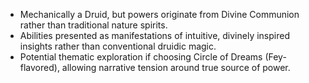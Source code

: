 - Mechanically a Druid, but powers originate from Divine Communion rather than traditional nature spirits.
- Abilities presented as manifestations of intuitive, divinely inspired insights rather than conventional druidic magic.
- Potential thematic exploration if choosing Circle of Dreams (Fey-flavored), allowing narrative tension around true source of power.